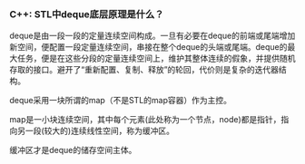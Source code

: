 ### C++: STL中deque底层原理是什么？


deque是由一段一段的定量连续空间构成。一旦有必要在deque的前端或尾端增加新空间，便配置一段定量连续空间，串接在整个deque的头端或尾端。deque的最大任务，便是在这些分段的定量连续空间上，维护其整体连续的假象，并提供随机存取的接口。避开了“重新配置、复制、释放”的轮回，代价则是复杂的迭代器结构。

deque采用一块所谓的map（不是STL的map容器）作为主控。

map是一小块连续空间，其中每个元素(此处称为一个节点，node)都是指针，指向另一段(较大的)连续线性空间，称为缓冲区。

缓冲区才是deque的储存空间主体。
